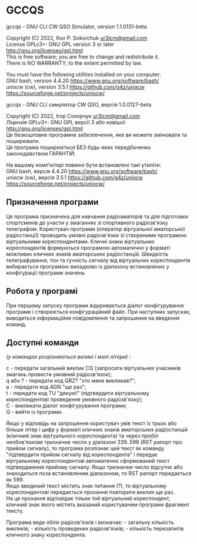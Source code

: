# GCCQS
  
  gccqs - GNU CLI CW QSO Simulator, version 1.1.0131-beta
  
  Copyright (C) 2022, Ihor P. Sokorchuk <ur3lcm@gmail.com>  
  License GPLv3+: GNU GPL version 3 or later <http://gnu.org/licenses/gpl.html>  
  This is free software; you are free to change and redistribute it.  
  There is NO WARRANTY, to the extent permitted by law.
  
  You must have the following utilities installed on your computer:  
  GNU bash, version 4.4.20  <https://www.gnu.org/software/bash/>  
  unixcw (cw), version 3.5.1  <https://github.com/g4z/unixcw>
                              <https://sourceforge.net/projects/unixcw/>
  
  gccqs - GNU CLI симулятор CW QSO, версія 1.0.0127-beta  
  
  Copyright (C) 2022, Ігор Сокорчук <ur3lcm@gmail.com>  
  Ліцензія GPLv3+: GNU GPL версії 3 або новішої <http://gnu.org/licenses/gpl.html>  
  Це безкоштовне програмне забезпечення, яке ви можете змінювати та поширювати.  
  Ця програма поширюється БЕЗ будь-яких передбачених законодавством ГАРАНТІЙ.  
  
  На вашому комп’ютері повинні бути встановлені такі утиліти:  
  GNU bash, версія 4.4.20 <https://www.gnu.org/software/bash/>  
  unixcw (cw), версія 3.5.1 <https://github.com/g4z/unixcw>
                            <https://sourceforge.net/projects/unixcw/>
  
## Призначення програми
  
  Ця програма призначена для навчання радіоаматорів та для підготовки 
  спортсменів до участи у змаганнях зі спортивного радіозв'язку телеграфом.
  Користувач програми (оператор віртуальної аматорської радіостанції) 
  проводить умовні радіозв'язки зі створеними програмою віртуальними 
  кореспондентами. Кличні знаки віртуальних кореспондентів формуються 
  програмою автоматично у форматі можливих кличних знаків аматорських 
  радіостанцій. Швидкість телеграфування, тон та гучність сигналу від 
  віртуальних кореспондентів вибирається програмою випадково із діапазону 
  встановлених у конфігурації програми значень
  
## Робота у програмі
  
  При першому запуску програми відкривається діалог конфігурування програми і 
  створюється конфігураційний файл. При наступних запусках, виводиться 
  інформаційне повідомлення та запрошення на введення команд.  
  
## Доступні команди
  
  *(у командах розрізняються великі і малі літери)* :  
  
  c - передати загальний виклик CQ (запросити віртуальних учасників змагань 
      провести умовний радіозв'язок);  
  q або ? - передати код QRZ? "хто мене викликав?";  
  a - передати код AGN "ще раз";  
  t - передати код TU "дякую!" (підтвердити віртуальному кореспондентові 
      проведення умовного радіозв'язку);  
  C - викликати діалог конфігурування програми;  
  Q - вийти із програми.
  
  Якщо у відповідь на запрошення користувач увів текст із трьох або більше 
  літер і цифр у форматі кличних знаків аматорських радіостанцій (кличний знак 
  віртуального кореспондента) та через пробіл необов'язкове тризначне число 
  у діапазоні 339..599 (RST рапорт про прийом сигналу), то програма розпізнає 
  цей текст як команду "підтвердити прийом сигналу від кореспондента" і 
  передає віртуальному кореспондентові автоматично сформований текст 
  підтвердження прийому сигналу. Якщо тризначне число відсутнє або 
  знаходиться поза встановленим діапазоном, то RST рапорт передається як 599.  
  Якщо введений текст містить знак питання (?), то віртуальному 
  кореспондентові передається прохання повторити виклик ще раз.  
  На це прохання відповідає тільки той віртуальний кореспондент, кличний знак 
  якого містить вказаний користувачем програми фрагмент тексту.  
  
  Програма веде облік радіозв'язків і визначає:
    - загальну кількість викликів;
    - кількість проведених радіозв'язків;
    - кількість перезапитів кличного знаку кореспондента.
  
